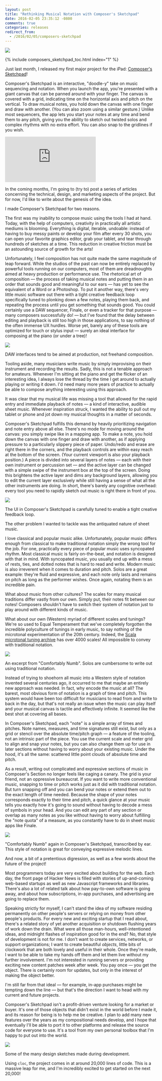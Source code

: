 ```yaml
---
layout: post
title: "Rethinking Musical Notation with Composer's Sketchpad"
date: 2016-02-05 23:35:12 -0800
comments: true
categories: releases
redirect_from:
  - /2016/02/05/composers-sketchpad
---
```


<div class="full-width"><img src="{{ site.baseurl }}/images/composers-sketchpad/icon.png"></div>

{% include composers_sketchpad_toc.html index="1" %}

Just last month, I released my first major project for the iPad: [Composer's Sketchpad][composers-sketchpad]!

Composer's Sketchpad is an interactive, "doodle-y" take on music sequencing and notation. When you launch the app, you're presented with a giant canvas that can be panned around with your finger. The canvas is covered with a grid, indicating time on the horizontal axis and pitch on the vertical. To draw musical notes, you hold down the canvas with one finger and draw with another. (You can also zoom using a similar gesture.) Unlike most sequencers, the app lets you start your notes at any time and bend them to any pitch, giving you the ability to sketch out twisted solos and complex rhythms with no extra effort. You can also snap to the gridlines if you wish.

<!--more-->

<p><div class="youtube_4_3"><iframe src="https://www.youtube.com/embed/ypsLgTY8NXs?showinfo=0&rel=0" frameborder="0" allowfullscreen></iframe></div></p>

In the coming months, I'm going to (try to) post a series of articles concerning the technical, design, and marketing aspects of the project. But for now, I'd like to write about the genesis of the idea.

I made Composer's Sketchpad for two reasons.

The first was my inability to compose music using the tools I had at hand. Today, with the help of computers, creativity in practically all artistic mediums is blooming. Everything is digital, iterable, undoable: instead of having to buy messy paints or develop your film after every 30 shots, you can open your favorite graphics editor, grab your tablet, and tear through hundreds of sketches at a time. This reduction in creative friction must be an astounding source of growth for the arts!

Unfortunately, I feel composition has not quite made the same magnitude of leap forward. While the studios of the past can now be entirely replaced by powerful tools running on our computers, most of them are dreadnoughts aimed at heavy production or performance use. The rhetorical art of composition — the process of taking musical notes and putting them in an order that sounds good and meaningful to our ears — has yet to see the equivalent of a Word or a Photoshop. To put it another way, there's very little music software out there with a tight creative feedback loop specifically tuned to plonking down a few notes, playing them back, and repeating the process until you get something that sounds good. You could certainly use a DAW sequencer, Finale, or even a tracker for that purpose — many composers successfully do! — but I've found that the delay between editing and playback is still too high in those applications, to say nothing of the often immense UX hurdles. Worse yet, barely any of these tools are optimized for touch or stylus input — surely an ideal interface for composing at the piano (or under a tree)!

<div class="caption">
<img src="{{ site.baseurl }}/images/composers-sketchpad/flstudio.jpg">
<p>DAW interfaces tend to be aimed at production, not freehand composition.</p>
</div>

Tooling aside, many musicians write music by simply improvising on their instrument and recording the results. Sadly, this is not a tenable approach for amateurs. Whenever I'm sitting at the piano and get the flicker of an interesting idea, I always lose the thread by the time I get around to actually playing or writing it down. I'd need many more years of practice to actually be able to compose anything interesting using this approach.

It was clear that my musical life was missing a tool that allowed for the rapid entry and immediate playback of notes — a kind of interactive, audible sheet music. Whenever inspiration struck, I wanted the ability to pull out my tablet or phone and jot down my musical thoughts in a matter of seconds.

Composer's Sketchpad fulfills this demand by heavily prioritizing navigation and note entry above all else. There's no mode for moving around the canvas: you simply swipe like in a mapping app. To make a note, you hold down the canvas with one finger and draw with another, as if applying pressure to a particularly slippery piece of paper. Undo/redo and erase are right there in the corners, and the playback controls are within easy reach at the bottom of the screen. (Your current viewport is also your playback position.) A piece is divided into several layers of notes — each with their own instrument or percussion set — and the active layer can be changed with a simple swipe of the instrument box at the top of the screen. Doing this brightens the active layer and dims any background layers, allowing you to edit the current layer exclusively while still having a sense of what all the other instruments are doing. In short, there's barely any cognitive overhead: every tool you need to rapidly sketch out music is right there in front of you.

<div class="caption">
<img src="{{ site.baseurl }}/images/composers-sketchpad/ui.png">
<p>The UI in Composer's Sketchpad is carefully tuned to enable a tight creative feedback loop.</p>
</div>

The other problem I wanted to tackle was the antiquated nature of sheet music.

I love classical and popular music alike. Unfortunately, popular music differs enough from classical to make traditional notation simply the wrong tool for the job. For one, practically every piece of popular music uses syncopated rhythm. Most classical music is fairly on-the-beat, and notation is designed with that in mind. With syncopated music, you usually end up with a mess of rests, ties, and dotted notes that is hard to read and write. Modern music is also irreverent when it comes to duration and pitch. Solos are a great example: they're fluid and expressive, and each note only lasts and remains on pitch as long as the performer wishes. Once again, notating them is an incredible pain.

What about music from other cultures? The scales for many musical traditions differ vastly from our own. Simply put, their notes fit between our notes! Composers shouldn't have to switch their system of notation just to play around with different kinds of music.

What about our own (Western) myriad of different scales and tunings? We're so used to Equal Temperament that we've completely forgotten the incredible polyculture of tunings in early music, to say nothing of the microtonal experimentation of the 20th century. Indeed, the [Scala microtonal tuning archive][scala] has over 4000 scales! All impossible to convey with traditional notation.

<div class="caption">
<img src="{{ site.baseurl }}/images/composers-sketchpad/solo.png">
<p>An excerpt from "Comfortably Numb". Solos are cumbersome to write out using traditional notation.</p>
</div>

Instead of trying to shoehorn all music into a Western style of notation invented several centuries ago, it occurred to me that maybe an entirely new approach was needed. In fact, why encode the music at all? The barest, most obvious form of notation is a graph of time and pitch. This system would have been too difficult for musicians to read from and write to back in the day, but that's not really an issue when the music can play itself and your musical canvas is tactile and effectively infinite. It seemed like the best shot at covering all bases.

In Composer's Sketchpad, each "note" is a simple array of times and pitches. Note names, measures, and time signatures still exist, but only as a grid or stencil over the absolute time/pitch graph — a feature of the tooling, not an intrinsic part of the piece. You use the current scale and meter grid to align and snap your notes, but you can also change them up for use in later sections without having to worry about your existing music. Under the hood, it's all the same: scattered little point clouds of absolute time and pitch.

As a result, writing out complicated and expressive sections of music in Composer's Section no longer feels like caging a canary. The grid is your friend, not an oppressive bureaucrat. If you want to write more conventional music, snapping to time or pitch works just as it did with traditional notation. But turn snapping off and you can bend your notes or extend them out to the exact length of time needed. Because the shape of your notes corresponds exactly to their time and pitch, a quick glance at your music tells you exactly how it's going to sound without having to decode a mess of symbols in your head. And you can edit any part of any section or overlap as many notes as you like without having to worry about fulfilling the "note quota" of a measure, as you constantly have to do in sheet music apps like Finale.

<div class="caption">
<img src="{{ site.baseurl }}/images/composers-sketchpad/melody.png">
<p>"Comfortably Numb" again in Composer's Sketchpad, transcribed by ear. This style of notation is great for conveying expressive melodic lines.</p>
</div>

And now, a bit of a pretentious digression, as well as a few words about the future of the project!

Most programmers today are very excited about building for the web. Each day, the front page of Hacker News is filled with stories of up-and-coming web-based startups as well as new Javascript frameworks and libraries. There's also a lot of related talk about how pay-to-own software is going away, and about how subscriptions, in-app purchases, and advertising are going to replace them.

Speaking strictly for myself, I can't stand the idea of my software residing permanently on other people's servers or relying on money from other people's products. For every new and exciting startup that I read about, there's a related story of yet another acquisition or shutdown flushing years of work down the drain. What were all those man-hours, well-intentioned ideas, and midnight flashes of inspiration good for in the end? No, that style of development is not for me. I don't want to create services, networks, or support organizations; I want to create beautiful *objects*, little bits of clockwork that are both lovely and useful in their whole. Once they're made, I want to be able to take my hands off them and let them live without my further involvement. I'm not interested in running servers or providing exciting new content patches week after week. You pay once — you get the object. There is certainly room for updates, but only in the interest of making the object better.

I'm still far from that ideal — for example, in-app purchases might be tempting down the line — but that's the direction I want to head with my current and future projects.

Composer's Sketchpad isn't a profit-driven venture looking for a market or buyer. It's one of those objects that didn't exist in the world before I made it, and its reason for being is to help me be creative. I plan to add many new features over the years as my compositional needs develop, and I hope that eventually I'll be able to port it to other platforms and release the source code for everyone to use. It's a tool from my own personal toolbox that I'm happy to put out into the world.

<div class="caption">
<img src="{{ site.baseurl }}/images/composers-sketchpad/sketches.jpg">
<p>Some of the many design sketches made during development.</p>
</div>

Using `cloc`, the project comes in at around 20,000 lines of code. This is a massive leap for me, and I'm incredibly excited to get started on the next 20,000!

[composers-sketchpad]: http://www.composerssketchpad.com
[staffpad]: http://www.staffpad.net
[scala]: http://www.huygens-fokker.org/scala/